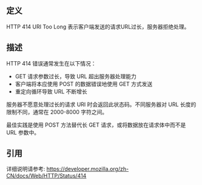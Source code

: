 ## 定义

HTTP 414 URI Too Long 表示客户端发送的请求URL过长，服务器拒绝处理。

## 描述

HTTP 414 错误通常发生在以下情况：
- GET 请求参数过长，导致 URL 超出服务器处理能力
- 客户端将本应使用 POST 的数据错误地使用 GET 方式发送
- 重定向循环导致 URL 不断增长

服务器不愿意处理过长的请求 URI 时会返回此状态码。不同服务器对 URL 长度的限制不同，通常在 2000-8000 字符之间。

最佳实践是使用 POST 方法替代长 GET 请求，或将数据放在请求体中而不是 URL 参数中。

## 引用

详细说明请参考: https://developer.mozilla.org/zh-CN/docs/Web/HTTP/Status/414